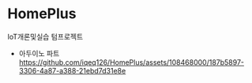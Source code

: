 # HomePlus
IoT개론및실습 텀프로젝트
- 아두이노 파트<br>
https://github.com/iqeq126/HomePlus/assets/108468000/187b5897-3306-4a87-a388-21ebd7d31e8e <br>
